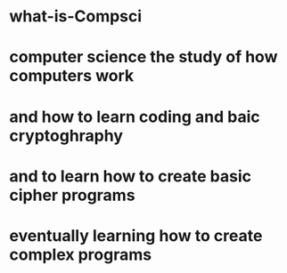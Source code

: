 # what-is-Compsci
# computer science the study of how computers work
# and how to learn coding and baic cryptoghraphy
# and to learn how to create basic cipher programs
# eventually learning how to create complex programs
